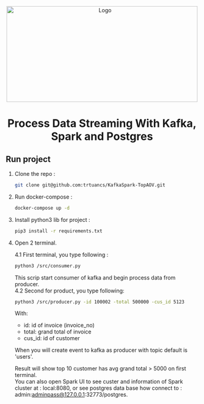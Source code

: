 <p align="center">
  <a href="https://github.com/othneildrew/Best-README-Template">
    <img src="https://springflee.files.wordpress.com/2020/03/new-project.png" alt="Logo" width="500" height="250">
  </a>

  <h1 align="center">Process Data Streaming With Kafka, Spark and Postgres</h1>  
</p> 

## Run project  

1.  Clone the repo :  
    ```sh
    git clone git@github.com:trtuancs/KafkaSpark-TopAOV.git
    ```
2.  Run docker-compose :  
    ```sh
    docker-compose up -d
    ```
3.  Install python3 lib for project :  
    ```sh
    pip3 install -r requirements.txt
    ```
4.  Open 2 terminal.  

    4.1  First terminal, you type following :  

    ```sh
    python3 /src/consumer.py
    ```
    This scrip start consumer of kafka and begin process data from producer.  
4.2  Second for product, you type following:

    ```sh
    python3 /src/producer.py -id 100002 -total 500000 -cus_id 5123
    ```

    With:  
    *  id: id of invoice (invoice_no)  
    *  total: grand total of invoice
    *  cus_id: id of customer  

    When you will create event to  kafka as producer with topic default is 'users'.  

    Result will show top 10 customer has avg grand total > 5000 on first terminal.  
    You can also open Spark UI to see custer and information of Spark cluster at : local:8080, or see postgres data base how connect to : admin:adminpass@127.0.0.1:32773/postgres.  
